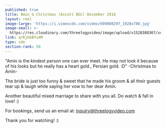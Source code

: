 ```yaml
---
published: true
title: Amin & Christmas (Ascott BGC) December 2016
layout: reel
image-large: 'https://i.vimeocdn.com/video/609080297_1920x700.jpg'
image-small: >-
  https://res.cloudinary.com/threelogyvideo/image/upload/v1528388367/sde/Amin_a.jpg
link: qrKjGbBfu4M
type: sde
section-rank: 50
---
```

"Amin is the kindest person one can ever meet. He may not look it because of his looks but he really has a heart gold., Persian gold. :D" -Christmas to Amin-

The bride is just too funny & sweet that he made his groom & all their guests tear up & laugh while saying her vow to her dear Amin.

Another beautiful mixed marriage to share with you all. Do watch & fall in love! :) 

For bookings, send us an email at: inquiry@threelogyvideo.com

Thank you for watching! :)
